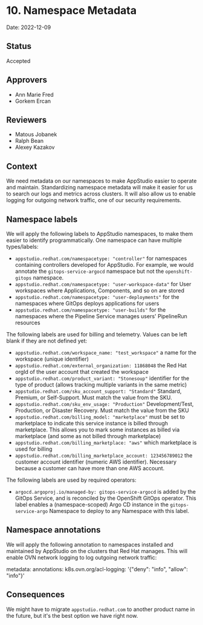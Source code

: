# 10. Namespace Metadata

Date: 2022-12-09

## Status

Accepted

## Approvers

* Ann Marie Fred
* Gorkem Ercan

## Reviewers

* Matous Jobanek
* Ralph Bean
* Alexey Kazakov

## Context

We need metadata on our namespaces to make AppStudio easier to operate and maintain. Standardizing namespace metadata will make it easier for us to search our logs and metrics across clusters. It will also allow us to enable logging for outgoing network traffic, one of our security requirements.

## Namespace labels

We will apply the following labels to AppStudio namespaces, to make them easier to identify programmatically. One namespace can have multiple types/labels:

- `appstudio.redhat.com/namespacetype: "controller"` for namespaces containing controllers developed for AppStudio. For example, we would annotate the `gitops-service-argocd` namespace but not the `openshift-gitops` namespace.
- `appstudio.redhat.com/namespacetype: "user-workspace-data"` for User workspaces where Applications, Components, and so on are stored
- `appstudio.redhat.com/namespacetype: "user-deployments"` for the namespaces where GitOps deploys applications for users
- `appstudio.redhat.com/namespacetype: "user-builds"` for the namespaces where the Pipeline Service manages users' PipelineRun resources

The following labels are used for billing and telemetry. Values can be left blank if they are not defined yet:

- `appstudio.redhat.com/workspace_name: "test_workspace"` a name for the workspace (unique identifier)
- `appstudio.redhat.com/external_organization: 11868048` the Red Hat orgId of the user account that created the workspace
- `appstudio.redhat.com/product_variant: "Stonesoup"` identifier for the type of product (allows tracking multiple variants in the same metric)
- `appstudio.redhat.com/sku_account_support: "Standard"` Standard, Premium, or Self-Support. Must match the value from the SKU.
- `appstudio.redhat.com/sku_env_usage: "Production"` Development/Test, Production, or Disaster Recovery. Must match the value from the SKU
- `appstudio.redhat.com/billing_model: "marketplace"` must be set to marketplace to indicate this service instance is billed through marketplace. This allows you to mark some instances as billed via marketplace (and some as not billed through marketplace)
- `appstudio.redhat.com/billing_marketplace: "aws"` which marketplace is used for billing
- `appstudio.redhat.com/billing_marketplace_account: 123456789012` the customer account identifier (numeric AWS identifier). Necessary because a customer can have more than one AWS account.

The following labels are used by required operators:

- `argocd.argoproj.io/managed-by: gitops-service-argocd` is added by the GitOps Service, and is reconciled by the OpenShift GitOps operator. This label enables a (namespace-scoped) Argo CD instance in the `gitops-service-argo` Namespace to deploy to any Namespace with this label.

## Namespace annotations

We will apply the following annotation to namespaces installed and maintained by AppStudio on the clusters that Red Hat manages.  This will enable OVN network logging to log outgoing network traffic:

metadata:
  annotations:
    k8s.ovn.org/acl-logging: '{"deny": "info", "allow": "info"}'

## Consequences

We might have to migrate `appstudio.redhat.com` to another product name in the future, but it's the best option we have right now.
